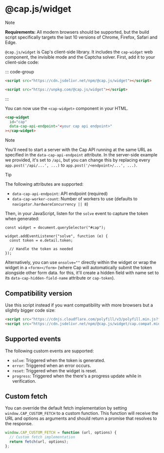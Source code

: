 # @cap.js/widget

> [!NOTE]  
> **Requirements:** All modern browsers should be supported, but the build script specifically targets the last 10 versions of Chrome, Firefox, Safari and Edge.

`@cap.js/widget` is Cap's client-side library. It includes the `cap-widget` web component, the invisible mode and the Captcha solver. First, add it to your client-side code:

::: code-group

```html [jsdelivr]
<script src="https://cdn.jsdelivr.net/npm/@cap.js/widget"></script>
```

```html [unpkg]
<script src="https://unpkg.com/@cap.js/widget"></script>
```
:::

You can now use the `<cap-widget>` component in your HTML.

```html
<cap-widget
  id="cap"
  data-cap-api-endpoint="<your cap api endpoint>"
></cap-widget>
```

> [!NOTE]
> You'll need to start a server with the Cap API running at the same URL as specified in the `data-cap-api-endpoint` attribute.
> In the server-side example we provided, it's set to `/api`, but you can change this by replacing every `app.post('/api/...', ...)` to `app.post('/<endpoint>/...', ...)`.

> [!TIP]
> The following attributes are supported:
>
> - `data-cap-api-endpoint`: API endpoint (required)
> - `data-cap-worker-count`: Number of workers to use (defaults to `navigator.hardwareConcurrency || 8`)

Then, in your JavaScript, listen for the `solve` event to capture the token when generated:

```js{3}
const widget = document.querySelector("#cap");

widget.addEventListener("solve", function (e) {
  const token = e.detail.token;

  // Handle the token as needed
});
```

Alternatively, you can use `onsolve=""` directly within the widget or wrap the widget in a `<form></form>` (where Cap will automatically submit the token alongside other form data. for this, it'll create a hidden field with name set to its `data-cap-hidden-field-name` attribute or `cap-token`).

## Compatibility version

Use this script instead if you want compatibility with more browsers but a slightly bigger code size:

```html
<script src="https://cdnjs.cloudflare.com/polyfill/v3/polyfill.min.js?features=default,fetch,CustomEvent,TextEncoder,Element,CustomElements,ShadowDOM&flags=gated"></script>
<script src="https://cdn.jsdelivr.net/npm/@cap.js/widget/cap.compat.min.js"></script>
```

## Supported events

The following custom events are supported:

- `solve`: Triggered when the token is generated.
- `error`: Triggered when an error occurs.
- `reset`: Triggered when the widget is reset.
- `progress`: Triggered when the there's a progress update while in verification.

## Custom fetch
You can override the default fetch implementation by setting `window.CAP_CUSTOM_FETCH` to a custom function. This function will receive the URL and options as arguments and should return a promise that resolves to the response.

```js
window.CAP_CUSTOM_FETCH = function (url, options) {
  // Custom fetch implementation
  return fetch(url, options);
};
```